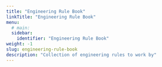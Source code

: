 ```yaml
---
title: "Engineering Rule Book"
linkTitle: "Engineering Rule Book"
menu:
  # main:
  sidebar:
    identifier: "Engineering Rule Book"
weight: -1
slug: engineering-rule-book
description: "Collection of engineering rules to work by"
---
```

